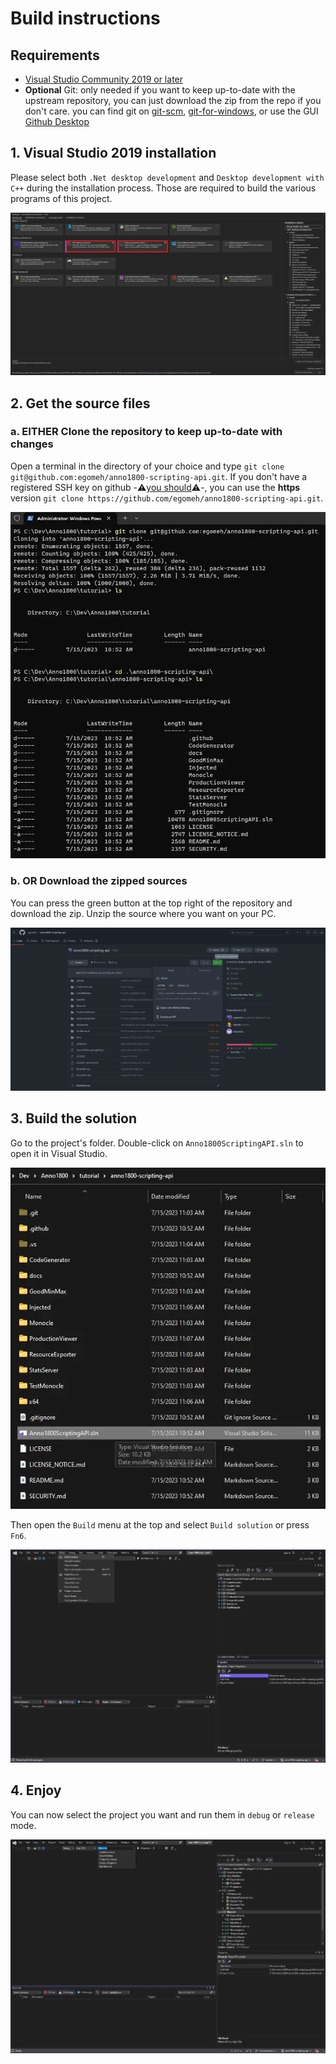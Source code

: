 # Build instructions

## Requirements

- [Visual Studio Community 2019 or later](https://visualstudio.microsoft.com/vs/community/)
- **Optional** Git: only needed if you want to keep up-to-date with the upstream repository, you can just download the zip from the repo if you don't care. you can find git on [git-scm](https://git-scm.com/download/win/), [git-for-windows](https://gitforwindows.org/), or use the GUI [Github Desktop](https://desktop.github.com/)

## 1. Visual Studio 2019 installation

Please select both `.Net desktop development` and `Desktop development with C++` during the installation process. Those are required to build the various programs of this project.

![Visual Studio Installation](images/building_instructions_00_visual_studio.webp)

## 2. Get the source files

### a. EITHER Clone the repository to keep up-to-date with changes

Open a terminal in the directory of your choice and type `git clone git@github.com:egomeh/anno1800-scripting-api.git`. If you don't have a registered SSH key on github -:warning:[you should](https://docs.github.com/en/authentication/connecting-to-github-with-ssh/generating-a-new-ssh-key-and-adding-it-to-the-ssh-agent):warning:-, you can use the **https** version `git clone https://github.com/egomeh/anno1800-scripting-api.git`.

![Clone git repository](images/building_instructions_01a_git_clone.webp)

### b. OR Download the zipped sources

You can press the green button at the top right of the repository and download the zip. Unzip the source where you want on your PC.

![Download zipped repository](images/building_instructions_01b_git_clone.webp)

## 3. Build the solution

Go to the project's folder. Double-click on `Anno1800ScriptingAPI.sln` to open it in Visual Studio.

![Open the solution](images/building_instructions_02_open_solution.webp)

Then open the `Build` menu at the top and select `Build solution` or press `Fn6`.

![Build the solution](images/building_instructions_03_build_solution.webp)

## 4. Enjoy

You can now select the project you want and run them in `debug` or `release` mode.

![Run the program](images/building_instructions_04_run_program.webp)
